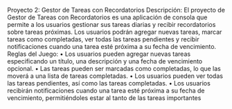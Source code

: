 Proyecto 2: Gestor de Tareas con Recordatorios
Descripción:
El proyecto de Gestor de Tareas con Recordatorios es una aplicación de consola que 
permite a los usuarios gestionar sus tareas diarias y recibir recordatorios sobre tareas 
próximas. Los usuarios podrán agregar nuevas tareas, marcar tareas como completadas, 
ver todas las tareas pendientes y recibir notificaciones cuando una tarea esté próxima a su 
fecha de vencimiento.
Reglas del Juego:
• Los usuarios pueden agregar nuevas tareas especificando un título, una descripción 
y una fecha de vencimiento opcional.
• Las tareas pueden ser marcadas como completadas, lo que las moverá a una lista 
de tareas completadas.
• Los usuarios pueden ver todas las tareas pendientes, así como las tareas 
completadas.
• Los usuarios recibirán notificaciones cuando una tarea esté próxima a su fecha de 
vencimiento, permitiéndoles estar al tanto de las tareas importantes
